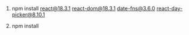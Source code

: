 1. npm install react@18.3.1 react-dom@18.3.1 date-fns@3.6.0 react-day-picker@8.10.1

2. npm install
